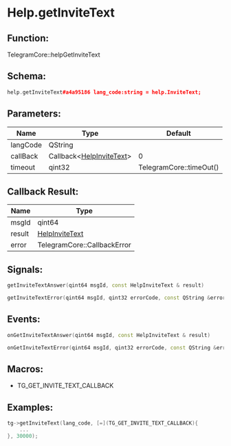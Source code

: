 # Help.getInviteText

## Function:

TelegramCore::helpGetInviteText

## Schema:

```c++
help.getInviteText#a4a95186 lang_code:string = help.InviteText;
```
## Parameters:

|Name|Type|Default|
|----|----|-------|
|langCode|QString||
|callBack|Callback&lt;[HelpInviteText](../../types/helpinvitetext.md)&gt;|0|
|timeout|qint32|TelegramCore::timeOut()|

## Callback Result:

|Name|Type|
|----|----|
|msgId|qint64|
|result|[HelpInviteText](../../types/helpinvitetext.md)|
|error|TelegramCore::CallbackError|

## Signals:

```c++
getInviteTextAnswer(qint64 msgId, const HelpInviteText & result)
```
```c++
getInviteTextError(qint64 msgId, qint32 errorCode, const QString &errorText)
```

## Events:

```c++
onGetInviteTextAnswer(qint64 msgId, const HelpInviteText & result)
```
```c++
onGetInviteTextError(qint64 msgId, qint32 errorCode, const QString &errorText)
```

## Macros:

* TG_GET_INVITE_TEXT_CALLBACK

## Examples:

```c++
tg->getInviteText(lang_code, [=](TG_GET_INVITE_TEXT_CALLBACK){
    ...
}, 30000);
```
